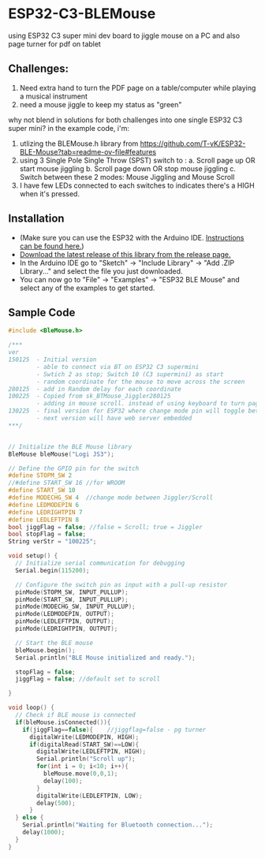 # ESP32-C3-BLEMouse
using ESP32 C3 super mini dev board to jiggle mouse on a PC and also page turner for pdf on tablet

## Challenges:
1. Need extra hand to turn the PDF page on a table/computer while playing a musical instrument
2. need a mouse jiggle to keep my status as "green"

why not blend in solutions for both challenges into one single ESP32 C3 super mini?
in the example code, i'm:
1. utlizing the BLEMouse.h library from https://github.com/T-vK/ESP32-BLE-Mouse?tab=readme-ov-file#features
2. using 3 Single Pole Single Throw (SPST) switch to :
     a. Scroll page up OR start mouse jiggling
     b. Scroll page down OR stop mouse jiggling
     c. Switch between these 2 modes: Mouse Jiggling and Mouse Scroll
3. I have few LEDs connected to each switches to indicates there's a HIGH when it's pressed.

## Installation
- (Make sure you can use the ESP32 with the Arduino IDE. [Instructions can be found here.](https://github.com/espressif/arduino-esp32#installation-instructions))
- [Download the latest release of this library from the release page.](https://github.com/T-vK/ESP32-BLE-Mouse/releases)
- In the Arduino IDE go to "Sketch" -> "Include Library" -> "Add .ZIP Library..." and select the file you just downloaded.
- You can now go to "File" -> "Examples" -> "ESP32 BLE Mouse" and select any of the examples to get started.

## Sample Code
``` C++
#include <BleMouse.h>

/***
ver
150125  - Initial version
        - able to connect via BT on ESP32 C3 supermini
        - Swtich 2 as stop; Switch 10 (C3 supermini) as start
        - random coordinate for the mouse to move across the screen
280125  - add in Random delay for each coordinate
100225  - Copied from sk_BTMouse_Jiggler280125
        - adding in mouse scroll. instead of using keyboard to turn page
130225  - final version for ESP32 where change mode pin will toggle between jigler and page turn
        - next version will have web server embedded
***/


// Initialize the BLE Mouse library
BleMouse bleMouse("Logi JS3");

// Define the GPIO pin for the switch
#define STOPM_SW 2
//#define START_SW 16 //for WROOM
#define START_SW 10
#define MODECHG_SW 4  //change mode between Jiggler/Scroll
#define LEDMODEPIN 6
#define LEDRIGHTPIN 7
#define LEDLEFTPIN 8
bool jiggFlag = false; //false = Scroll; true = Jiggler
bool stopFlag = false;
String verStr = "100225";

void setup() {
  // Initialize serial communication for debugging
  Serial.begin(115200);

  // Configure the switch pin as input with a pull-up resistor
  pinMode(STOPM_SW, INPUT_PULLUP);
  pinMode(START_SW, INPUT_PULLUP);
  pinMode(MODECHG_SW, INPUT_PULLUP);
  pinMode(LEDMODEPIN, OUTPUT);
  pinMode(LEDLEFTPIN, OUTPUT);
  pinMode(LEDRIGHTPIN, OUTPUT);

  // Start the BLE mouse
  bleMouse.begin();
  Serial.println("BLE Mouse initialized and ready.");

  stopFlag = false;
  jiggFlag = false; //default set to scroll

}

void loop() {
  // Check if BLE mouse is connected
  if(bleMouse.isConnected()){
    if(jiggFlag==false){    //jiggflag=false - pg turner
      digitalWrite(LEDMODEPIN, HIGH);
      if(digitalRead(START_SW)==LOW){
        digitalWrite(LEDLEFTPIN, HIGH);
        Serial.println("Scroll up");
        for(int i = 0; i<10; i++){
          bleMouse.move(0,0,1);
          delay(100);
        }
        digitalWrite(LEDLEFTPIN, LOW);
        delay(500);
      }
  } else {
    Serial.println("Waiting for Bluetooth connection...");
    delay(1000);
  }
}
```
